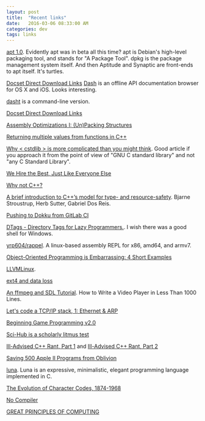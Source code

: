 ```yaml
---
layout: post
title:  "Recent links"
date:   2016-03-06 08:33:00 AM
categories: dev
tags: links
---
```


[apt 1.0](https://mvogt.wordpress.com/2014/04/04/apt-1-0/). Evidently apt was in beta all this time? apt is Debian's high-level packaging tool, and stands for "A Package Tool". dpkg is the package management
system itself. And then Aptitude and Synaptic are front-ends to apt itself. It's turtles.

[Docset Direct Download Links]()
[Dash](https://kapeli.com/dash) is an offline API documentation browser for OS X and iOS. Looks interesting.

[dasht](http://sunaku.github.io/dasht/man/man0/README.html) is a command-line version.

[Docset Direct Download Links](https://kapeli.com/docset_links)

[Assembly Optimizations I: (Un)Packing Structures](https://haneefmubarak.com/2016/02/25/assembly-optimizations-i-un-packing-structures/)

[Returning multiple values from functions in C++](http://eli.thegreenplace.net/2016/returning-multiple-values-from-functions-in-c/)

[Why < cstdlib > is more complicated than you might think](http://developers.redhat.com/blog/2016/02/29/why-cstdlib-is-more-complicated-than-you-might-think/). Good article if you approach it from the point of view of "GNU C standard library" and not "any C Standard Library".

[We Hire the Best, Just Like Everyone Else](http://blog.codinghorror.com/we-hire-the-best-just-like-everyone-else/)

[Why not C++?](http://lambda-the-ultimate.org/node/5313)

[A brief introduction to C++’s model for type- and resource-safety](https://github.com/isocpp/CppCoreGuidelines/blob/master/docs/Introduction%20to%20type%20and%20resource%20safety.pdf). Bjarne Stroustrup, Herb Sutter, Gabriel Dos Reis.

[Pushing to Dokku from GitLab CI](http://jeroenpelgrims.com/pushing-to-dokku-from-gitlab-ci/)

[DTags - Directory Tags for Lazy Programmers.](https://github.com/joowani/dtags). I wish there was a good shell for Windows.

[yrp604/rappel](https://github.com/yrp604/rappel). A linux-based assembly REPL for x86, amd64, and armv7.

[Object-Oriented Programming is Embarrassing: 4 Short Examples](https://www.youtube.com/watch?v=IRTfhkiAqPw)

[LLVMLinux](http://llvm.linuxfoundation.org/index.php/Main_Page).

[ext4 and data loss](https://lwn.net/Articles/322823/)

[An ffmpeg and SDL Tutorial](http://dranger.com/ffmpeg/). How to Write a Video Player in
Less Than 1000 Lines.

[Let's code a TCP/IP stack, 1: Ethernet & ARP](http://www.saminiir.com/lets-code-tcp-ip-stack-1-ethernet-arp)

[Beginning Game Programming v2.0](http://lazyfoo.net/tutorials/SDL/index.php)

[Sci-Hub is a scholarly litmus test](http://svpow.com/2016/03/04/sci-hub-is-a-scholarly-litmus-test/)

[Ill-Advised C++ Rant, Part 1](http://www.codersnotes.com/notes/cpp-rant-1/) and [Ill-Advised C++ Rant, Part 2](http://www.codersnotes.com/notes/cpp-rant-2/)

[Saving 500 Apple II Programs from Oblivion](http://blog.archive.org/2016/03/04/saving-500-apple-ii-programs-from-oblivion/)

[luna](https://github.com/tj/luna). Luna is an expressive, minimalistic, elegant programming language implemented in C.

[The Evolution of Character Codes, 1874-1968](http://trafficways.org/ascii/ascii.pdf)

[No Compiler](http://msm.runhello.com/p/1003)

[GREAT PRINCIPLES OF COMPUTING](http://denninginstitute.com/pjd/GP/GP-site/welcome.html)
